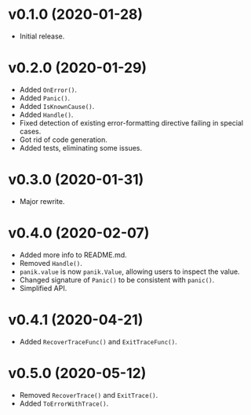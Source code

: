 # v0.1.0 (2020-01-28)
- Initial release.

# v0.2.0 (2020-01-29)
- Added `OnError()`.
- Added `Panic()`.
- Added `IsKnownCause()`.
- Added `Handle()`.
- Fixed detection of existing error-formatting directive failing in special cases.
- Got rid of code generation.
- Added tests, eliminating some issues.

# v0.3.0 (2020-01-31)
- Major rewrite.

# v0.4.0 (2020-02-07)
- Added more info to README.md.
- Removed `Handle()`.
- `panik.value` is now `panik.Value`, allowing users to inspect the value.
- Changed signature of `Panic()` to be consistent with `panic()`.
- Simplified API.

# v0.4.1 (2020-04-21)
- Added `RecoverTraceFunc()` and `ExitTraceFunc()`.

# v0.5.0 (2020-05-12)
- Removed `RecoverTrace()` and `ExitTrace()`.
- Added `ToErrorWithTrace()`.
